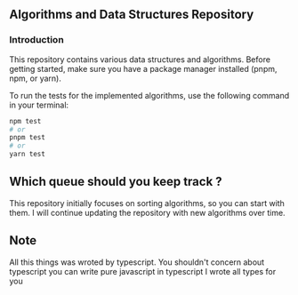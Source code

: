 ## Algorithms and Data Structures Repository

### Introduction

This repository contains various data structures and algorithms. Before getting started, make sure you have a package manager installed (pnpm, npm, or yarn).

To run the tests for the implemented algorithms, use the following command in your terminal:

```sh
npm test
# or
pnpm test
# or
yarn test
```

## Which queue should you keep track ?

This repository initially focuses on sorting algorithms, so you can start with them. I will continue updating the repository with new algorithms over time.

## Note

All this things was wroted by typescript. You shouldn't concern about typescript you can write pure javascript in typescript I wrote all types for you
